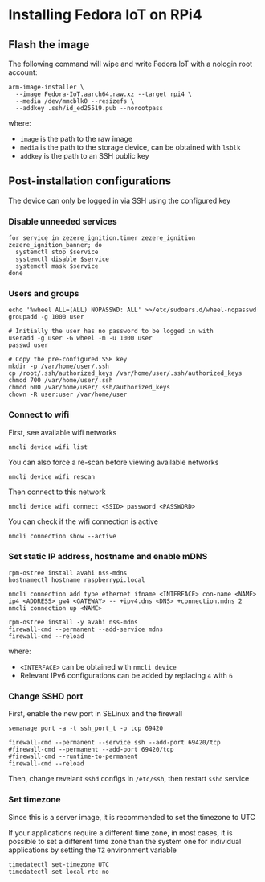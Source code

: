 # Installing Fedora IoT on RPi4

## Flash the image

The following command will wipe and write Fedora IoT with a nologin root account:

```shell
arm-image-installer \
  --image Fedora-IoT.aarch64.raw.xz --target rpi4 \
  --media /dev/mmcblk0 --resizefs \
  --addkey .ssh/id_ed25519.pub --norootpass
```

where:

- `image` is the path to the raw image
- `media` is the path to the storage device, can be obtained with `lsblk`
- `addkey` is the path to an SSH public key

## Post-installation configurations

The device can only be logged in via SSH using the configured key

### Disable unneeded services

```shell
for service in zezere_ignition.timer zezere_ignition zezere_ignition_banner; do
  systemctl stop $service
  systemctl disable $service
  systemctl mask $service
done
```

### Users and groups

```shell
echo '%wheel ALL=(ALL) NOPASSWD: ALL' >>/etc/sudoers.d/wheel-nopasswd
groupadd -g 1000 user

# Initially the user has no password to be logged in with
useradd -g user -G wheel -m -u 1000 user
passwd user

# Copy the pre-configured SSH key
mkdir -p /var/home/user/.ssh
cp /root/.ssh/authorized_keys /var/home/user/.ssh/authorized_keys
chmod 700 /var/home/user/.ssh
chmod 600 /var/home/user/.ssh/authorized_keys
chown -R user:user /var/home/user
```

### Connect to wifi

First, see available wifi networks

```shell
nmcli device wifi list
```

You can also force a re-scan before viewing available networks

```shell
nmcli device wifi rescan
```

Then connect to this network

```shell
nmcli device wifi connect <SSID> password <PASSWORD>
```

You can check if the wifi connection is active

```shell
nmcli connection show --active
```

### Set static IP address, hostname and enable mDNS

```shell
rpm-ostree install avahi nss-mdns
hostnamectl hostname raspberrypi.local

nmcli connection add type ethernet ifname <INTERFACE> con-name <NAME> ip4 <ADDRESS> gw4 <GATEWAY> -- +ipv4.dns <DNS> +connection.mdns 2
nmcli connection up <NAME>

rpm-ostree install -y avahi nss-mdns
firewall-cmd --permanent --add-service mdns
firewall-cmd --reload
```

where:

- `<INTERFACE>` can be obtained with `nmcli device`
- Relevant IPv6 configurations can be added by replacing `4` with `6`

### Change SSHD port

First, enable the new port in SELinux and the firewall

```shell
semanage port -a -t ssh_port_t -p tcp 69420

firewall-cmd --permanent --service ssh --add-port 69420/tcp
#firewall-cmd --permanent --add-port 69420/tcp
#firewall-cmd --runtime-to-permanent
firewall-cmd --reload
```

Then, change revelant `sshd` configs in `/etc/ssh`, then restart `sshd` service

### Set timezone

Since this is a server image, it is recommended to set the timezone to UTC

If your applications require a different time zone, in most cases, it is possible to set a different time zone than the system one for individual applications by setting the `TZ` environment variable

```shell
timedatectl set-timezone UTC
timedatectl set-local-rtc no
```
